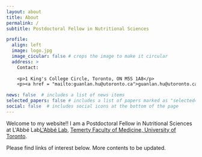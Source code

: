 ```yaml
---
layout: about
title: About
permalink: /
subtitle: Postdoctoral Fellow in Nutritional Sciences

profile:
  align: left
  image: logo.jpg
  image_cicular: false # crops the image to make it circular
  address: >
    Contact:
    
    <p>1 King's College Circle, Toronto, ON M5S 1A8</p>
    <p><a href = "mailto:guanlan.hu@utoronto.ca">guanlan.hu@utoronto.ca</a></p>

news: false  # includes a list of news items
selected_papers: false # includes a list of papers marked as "selected={true}"
social: false  # includes social icons at the bottom of the page
---
```

Welcome to my website!! I am a Postdoctoral Fellow in Nutritional Sciences at L'Abbé Lab<a href='https://labbelab.utoronto.ca/'>L'Abbé Lab</a>, <a href='https://temertymedicine.utoronto.ca/'>Temerty Faculty of Medicine, University of Toronto</a>. 

Please find links of interest below. More contents to be updated.


